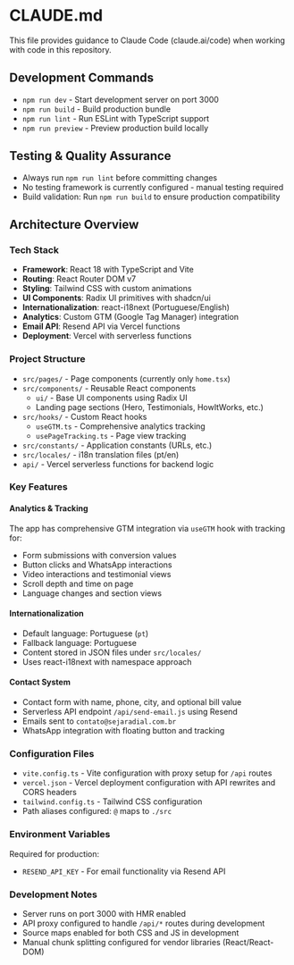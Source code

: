 # CLAUDE.md

This file provides guidance to Claude Code (claude.ai/code) when working with code in this repository.

## Development Commands

- `npm run dev` - Start development server on port 3000
- `npm run build` - Build production bundle
- `npm run lint` - Run ESLint with TypeScript support
- `npm run preview` - Preview production build locally

## Testing & Quality Assurance

- Always run `npm run lint` before committing changes
- No testing framework is currently configured - manual testing required
- Build validation: Run `npm run build` to ensure production compatibility

## Architecture Overview

### Tech Stack
- **Framework**: React 18 with TypeScript and Vite
- **Routing**: React Router DOM v7
- **Styling**: Tailwind CSS with custom animations
- **UI Components**: Radix UI primitives with shadcn/ui
- **Internationalization**: react-i18next (Portuguese/English)
- **Analytics**: Custom GTM (Google Tag Manager) integration
- **Email API**: Resend API via Vercel functions
- **Deployment**: Vercel with serverless functions

### Project Structure

- `src/pages/` - Page components (currently only `home.tsx`)
- `src/components/` - Reusable React components
  - `ui/` - Base UI components using Radix UI
  - Landing page sections (Hero, Testimonials, HowItWorks, etc.)
- `src/hooks/` - Custom React hooks
  - `useGTM.ts` - Comprehensive analytics tracking
  - `usePageTracking.ts` - Page view tracking
- `src/constants/` - Application constants (URLs, etc.)
- `src/locales/` - i18n translation files (pt/en)
- `api/` - Vercel serverless functions for backend logic

### Key Features

#### Analytics & Tracking
The app has comprehensive GTM integration via `useGTM` hook with tracking for:
- Form submissions with conversion values
- Button clicks and WhatsApp interactions
- Video interactions and testimonial views
- Scroll depth and time on page
- Language changes and section views

#### Internationalization
- Default language: Portuguese (`pt`)
- Fallback language: Portuguese
- Content stored in JSON files under `src/locales/`
- Uses react-i18next with namespace approach

#### Contact System
- Contact form with name, phone, city, and optional bill value
- Serverless API endpoint `/api/send-email.js` using Resend
- Emails sent to `contato@sejaradial.com.br`
- WhatsApp integration with floating button and tracking

### Configuration Files

- `vite.config.ts` - Vite configuration with proxy setup for `/api` routes
- `vercel.json` - Vercel deployment configuration with API rewrites and CORS headers
- `tailwind.config.ts` - Tailwind CSS configuration
- Path aliases configured: `@` maps to `./src`

### Environment Variables

Required for production:
- `RESEND_API_KEY` - For email functionality via Resend API

### Development Notes

- Server runs on port 3000 with HMR enabled
- API proxy configured to handle `/api/*` routes during development
- Source maps enabled for both CSS and JS in development
- Manual chunk splitting configured for vendor libraries (React/React-DOM)